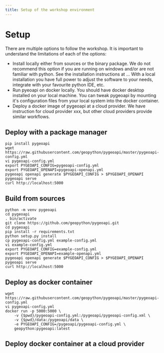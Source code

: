 ```yaml
---
title: Setup of the workshop environment
---
```


# Setup

There are multiple options to follow the workshop. It is important to understand the limitations of each of the options:

- Install locally either from sources or the binary package. We do not recommend this option if you are running on windows and/or are not familiar with python. See the installation instructions at ... With a local installation you have full power to adjust the software to your needs, integrate with your favourite python IDE, etc.
- Run pyeoapi on docker locally. You should have docker desktop installed on your local machine. You can tweak pygeoapi by mounting it's configuration files from your local system into the docker container. 
- Deploy a docker image of pygeoapi at a cloud provider. We have instruction for cloud provider xxx, but other cloud providers provide similar workflows.

## Deploy with a package manager

```
pip install pygeoapi
wget https://raw.githubusercontent.com/geopython/pygeoapi/master/pygeoapi-config.yml
vi pygeoapi-config.yml
export PYGEOAPI_CONFIG=pygeoapi-config.yml
export PYGEOAPI_OPENAPI=pygeoapi-openapi.yml
pygeoapi openapi generate $PYGEOAPI_CONFIG > $PYGEOAPI_OPENAPI
pygeoapi serve
curl http://localhost:5000
```

## Build from sources

```
python -m venv pygeoapi
cd pygeoapi
. bin/activate
git clone https://github.com/geopython/pygeoapi.git
cd pygeoapi
pip install -r requirements.txt
python setup.py install
cp pygeoapi-config.yml example-config.yml
vi example-config.yml
export PYGEOAPI_CONFIG=example-config.yml
export PYGEOAPI_OPENAPI=example-openapi.yml
pygeoapi openapi generate $PYGEOAPI_CONFIG > $PYGEOAPI_OPENAPI
pygeoapi serve
curl http://localhost:5000
```

## Deploy as docker container

```
wget https://raw.githubusercontent.com/geopython/pygeoapi/master/pygeoapi-config.yml
vi pygeoapi-config.yml
docker run -p 5000:5000 \
    -v {$pwd}/pygeoapi-config.yml:/pygeoapi/pygeoapi-config.xml \
    -v {$pwd}/data:/pygeoapi/data \
    -e PYGEOAPI_CONFIG=/pygeoapi/pygeoapi-config.yml \
    geopython:pygeoapi:latest
```

## Deploy docker container at a cloud provider